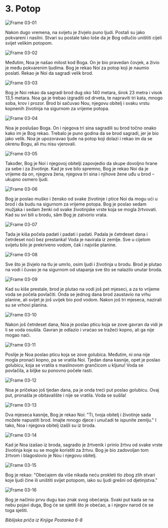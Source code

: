 # 3. Potop

![Frame 03-01](https://cdn.door43.org/obs/jpg/360px/obs-en-03-01.jpg)

Nakon dugo vremena, na svijetu je živjelo puno ljudi. Postali su jako pokvareni i nasilni. Stvari su postale tako loše da je Bog odlučio uništiti cijeli svijet velikim potopom.

![Frame 03-02](https://cdn.door43.org/obs/jpg/360px/obs-en-03-02.jpg)

Međutim, Noa je našao milost kod Boga. On je bio pravedan čovjek, a živio je među pokvarenim ljudima. Bog je rekao Noi za potop koji je naumio poslati. Rekao je Noi da sagradi velik brod.

![Frame 03-03](https://cdn.door43.org/obs/jpg/360px/obs-en-03-03.jpg)

Bog je Noi rekao da sagradi brod dug oko 140 metara, širok 23 metra i visok 13,5 metara. Noa ga je trebao izgraditi od drveta, te napraviti tri kata, mnogo soba, krov i prozor. Brod bi sačuvao Nou, njegovu obitelj i svaku vrstu kopnenih životinja na sigurnom za vrijeme potopa.

![Frame 03-04](https://cdn.door43.org/obs/jpg/360px/obs-en-03-04.jpg)

Noa je poslušao Boga. On i njegova tri sina sagradili su brod točno onako kako im je Bog rekao. Trebalo je puno godina da se brod sagradi, jer je bio jako velik. Noa je upozoravao ljude na potop koji dolazi i rekao im da se okrenu Bogu, ali mu nisu vjerovali.

![Frame 03-05](https://cdn.door43.org/obs/jpg/360px/obs-en-03-05.jpg)

Također, Bog je Noi i njegovoj obitelji zapovjedio da skupe dovoljno hrane za sebe i za životinje. Kad je sve bilo spremno, Bog je rekao Noi da je vrijeme da on, njegova žena, njegova tri sina i njihove žene uđu u brod – ukupno osmero ljudi.

![Frame 03-06](https://cdn.door43.org/obs/jpg/360px/obs-en-03-06.jpg)

Bog je poslao muško i žensko od svake životinje i ptice Noi da mogu ući u brod i da budu na sigurnom za vrijeme potopa. Bog je poslao sedam mužjaka i sedam ženki od svake životinjske vrste koja se mogla žrtvovati. Kad su svi bili u brodu, sâm Bog je zatvorio vrata.

![Frame 03-07](https://cdn.door43.org/obs/jpg/360px/obs-en-03-07.jpg)

Tada je kiša počela padati i padati i padati. Padala je četrdeset dana i četrdeset noći bez prestanka! Voda je navirala iz zemlje. Sve u cijelom svijetu bilo je prekriveno vodom, čak i najviše planine.

![Frame 03-08](https://cdn.door43.org/obs/jpg/360px/obs-en-03-08.jpg)

Sve što je živjelo na tlu je umrlo, osim ljudi i životinja u brodu. Brod je plutao na vodi i čuvao je na sigurnom od utapanja sve što se nalazilo unutar broda.

![Frame 03-09](https://cdn.door43.org/obs/jpg/360px/obs-en-03-09.jpg)

Kad su kiše prestale, brod je plutao na vodi još pet mjeseci, a za to vrijeme voda se počela povlačiti. Onda se jednog dana brod zaustavio na vrhu planine, ali svijet je još uvijek bio pod vodom. Nakon još tri mjeseca, nazirali su se vrhovi planina.

![Frame 03-10](https://cdn.door43.org/obs/jpg/360px/obs-en-03-10.jpg)

Nakon još četrdeset dana, Noa je poslao pticu koja se zove gavran da vidi je li se voda osušila. Gavran je odlazio i vraćao se tražeći kopno, ali ga nije mogao naći.

![Frame 03-11](https://cdn.door43.org/obs/jpg/360px/obs-en-03-11.jpg)

Poslije je Noa poslao pticu koja se zove golubica. Međutim, ni ona nije mogla pronaći kopno, pa se vratila Noi. Tjedan dana kasnije, opet je poslao golubicu, koja se vratila s maslinovom grančicom u kljunu! Voda se povlačila, a biljke su ponovno počele rasti.

![Frame 03-12](https://cdn.door43.org/obs/jpg/360px/obs-en-03-12.jpg)

Noa je pričekao još tjedan dana, pa je onda treći put poslao golubicu. Ovaj put, pronašla je obitavalište i nije se vratila. Voda se sušila!

![Frame 03-13](https://cdn.door43.org/obs/jpg/360px/obs-en-03-13.jpg)

Dva mjeseca kasnije, Bog je rekao Noi: "Ti, tvoja obitelj i životinje sada možete napustiti brod. Imajte mnogo djece i unučadi te ispunite zemlju." I tako, Noa i njegova obitelj izašli su iz broda.

![Frame 03-14](https://cdn.door43.org/obs/jpg/360px/obs-en-03-14.jpg)

Kad je Noa izašao iz broda, sagradio je žrtvenik i prinio žrtvu od svake vrste životinja koje su se mogle koristiti za žrtvu. Bog je bio zadovoljan tom žrtvom i blagoslovio je Nou i njegovu obitelj.

![Frame 03-15](https://cdn.door43.org/obs/jpg/360px/obs-en-03-15.jpg)

Bog je rekao: "Obećajem da više nikada neću prokleti tlo zbog zlih stvari koje ljudi čine ili uništiti svijet potopom, iako su ljudi grešni od djetinjstva."

![Frame 03-16](https://cdn.door43.org/obs/jpg/360px/obs-en-03-16.jpg)

Bog je načinio prvu dugu kao znak svog obećanja. Svaki put kada se na nebu pojavi duga, Bog će se sjetiti što je obećao, a i njegov narod će se toga sjetiti.

_Biblijska priča iz Knjige Postanka 6-8_

